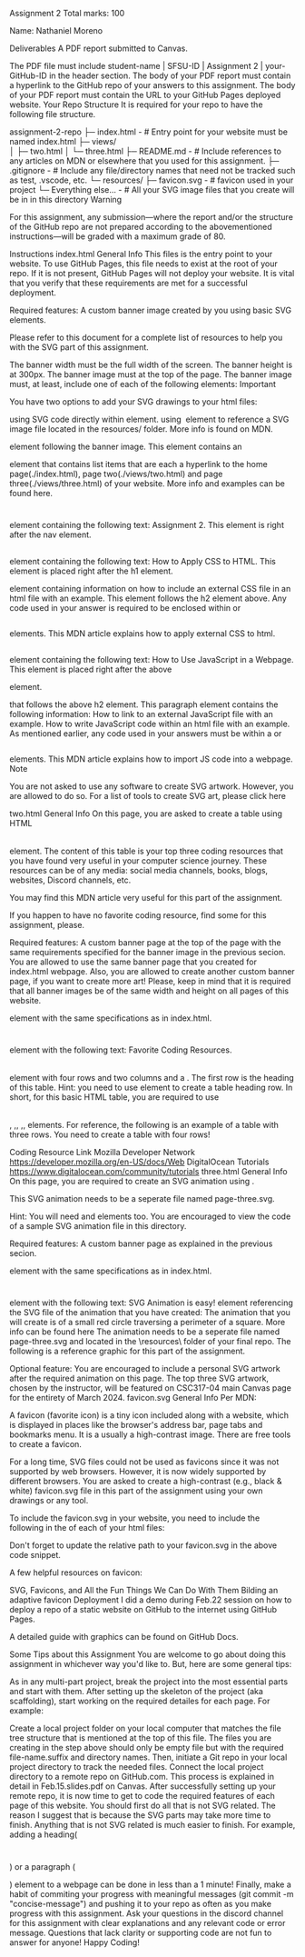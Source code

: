 Assignment 2
Total marks: 100


Name: Nathaniel Moreno

Deliverables
A PDF report submitted to Canvas.

The PDF file must include student-name | SFSU-ID | Assignment 2 | your-GitHub-ID in the header section.
The body of your PDF report must contain a hyperlink to the GitHub repo of your answers to this assignment.
The body of your PDF report must contain the URL to your GitHub Pages deployed website.
Your Repo Structure
It is required for your repo to have the following file structure.

assignment-2-repo 
  ├─ index.html - # Entry point for your website must be named index.html
  ├─ views/  
  │  ├─ two.html 
  │  └─ three.html
  ├─ README.md  - # Include references to any articles on MDN or elsewhere that you used for this assignment.
  ├─ .gitignore - # Include any file/directory names that need not be tracked such as test, .vscode, etc.
  └─ resources/ 
     ├─ favicon.svg - # favicon used in your project
     └─ Everything else... - # All your SVG image files that you create will be in in this directory
Warning

For this assignment, any submission—where the report and/or the structure of the GitHub repo are not prepared according to the abovementioned instructions—will be graded with a maximum grade of 80.

Instructions
index.html
General Info
This files is the entry point to your website. To use GitHub Pages, this file needs to exist at the root of your repo. If it is not present, GitHub Pages will not deploy your website. It is vital that you verify that these requirements are met for a successful deployment.

Required features:
A custom banner image created by you using basic SVG elements.

Please refer to this document for a complete list of resources to help you with the SVG part of this assignment.

The banner width must be the full width of the screen.
The banner height is at 300px.
The banner image must at the top of the page.
The banner image must, at least, include one of each of the following elements:
<circle>
<rect>
<polygone>
Important

You have two options to add your SVG drawings to your html files:

using SVG code directly within <body></body> element.
using <img /> element to reference a SVG image file located in the resources/ folder.
More info is found on MDN.

<nav class="menue"></nav> element following the banner image.
This element contains an <ul></ul> element that contains list items that are each a hyperlink to the home page(./index.html), page two(./views/two.html) and page three(./views/three.html) of your website. More info and examples can be found here.
<h1></h1> element containing the following text: Assignment 2. This element is right after the nav element.
<h2 class="css-question"></h2> element containing the following text: How to Apply CSS to HTML. This element is placed right after the h1 element.
<p class="css-question"></p> element containing information on how to include an external CSS file in an html file with an example. This element follows the h2 element above.
Any code used in your answer is required to be enclosed within <code></code> or <pre></pre> elements. This MDN article explains how to apply external CSS to html.
<h2 class="js-question"></h2> element containing the following text: How to Use JavaScript in a Webpage. This element is placed right after the above <p></p> element.
<p class="js-question"></p> that follows the above h2 element. This paragraph element contains the following information:
How to link to an external JavaScript file with an example.
How to write JavaScript code within an html file with an example.
As mentioned earlier, any code used in your answers must be within a <code></code> or <pre></pre> elements.
This MDN article explains how to import JS code into a webpage.
Note

You are not asked to use any software to create SVG artwork. However, you are allowed to do so. For a list of tools to create SVG art, please click here

two.html
General Info
On this page, you are asked to create a table using HTML <table></table> element. The content of this table is your top three coding resources that you have found very useful in your computer science journey. These resources can be of any media: social media channels, books, blogs, websites, Discord channels, etc.

You may find this MDN article very useful for this part of the assignment.

If you happen to have no favorite coding resource, find some for this assignment, please.

Required features:
A custom banner page at the top of the page with the same requirements specified for the banner image in the previous secion.
You are allowed to use the same banner page that you created for index.html webpage.
Also, you are allowed to create another custom banner page, if you want to create more art!
Please, keep in mind that it is required that all banner images be of the same width and height on all pages of this website.
<nav></nav> element with the same specifications as in index.html.
<h1></h1> element with the following text: Favorite Coding Resources.
<table></table> element with four rows and two columns and a <caption></caption>. The first row is the heading of this table. Hint: you need to use <thead></thead> element to create a table heading row.
In short, for this basic HTML table, you are required to use <table></table>, <caption></caption>,<thead></thead>, <th></th> <tbody></tbody>,<tr></tr>, <td></td> elements.
For reference, the following is an example of a table with three rows. You need to create a table with four rows!

Coding Resource	Link
Mozilla Developer Network	https://developer.mozilla.org/en-US/docs/Web
DigitalOcean Tutorials	https://www.digitalocean.com/community/tutorials
three.html
General Info
On this page, you are required to create an SVG animation using <animateMotion></animateMotion>.

This SVG animation needs to be a seperate file named page-three.svg.

Hint: You will need <path></path> and <circle></circle> elements too. You are encouraged to view the code of a sample SVG animation file in this directory.

Required features:
A custom banner page as explained in the previous secion.
<nav></nav> element with the same specifications as in index.html.
<h1></h1> element with the following text: SVG Animation is easy!
<img></img>element referencing the SVG file of the animation that you have created:
The animation that you will create is of a small red circle traversing a perimeter of a square. More info can be found here
The animation needs to be a seperate file named page-three.svg and located in the \resources\ folder of your final repo.
The following is a reference graphic for this part of the assignment.


Optional feature:
You are encouraged to include a personal SVG artwork after the required animation on this page.
The top three SVG artwork, chosen by the instructor, will be featured on CSC317-04 main Canvas page for the entirety of March 2024.
favicon.svg
General Info
Per MDN:

A favicon (favorite icon) is a tiny icon included along with a website, which is displayed in places like the browser's address bar, page tabs and bookmarks menu. It is a usually a high-contrast image. There are free tools to create a favicon.

For a long time, SVG files could not be used as favicons since it was not supported by web browsers. However, it is now widely supported by different browsers. You are asked to create a high-contrast (e.g., black & white) favicon.svg file in this part of the assignment using your own drawings or any tool.

To include the favicon.svg in your website, you need to include the following in the of each of your html files:

<link rel="icon" href="path-to-your-favicon.svg" type="image/svg+xml">

Don't forget to update the relative path to your favicon.svg in the above code snippet.

A few helpful resources on favicon:

SVG, Favicons, and All the Fun Things We Can Do With Them
Bilding an adaptive favicon
Deployment
I did a demo during Feb.22 session on how to deploy a repo of a static website on GitHub to the internet using GitHub Pages.

A detailed guide with graphics can be found on GitHub Docs.

Some Tips about this Assignment
You are welcome to go about doing this assignment in whichever way you'd like to. But, here are some general tips:

As in any multi-part project, break the project into the most essential parts and start with them.
After setting up the skeleton of the project (aka scaffolding), start working on the required detailes for each page.
For example:

Create a local project folder on your local computer that matches the file tree structure that is mentioned at the top of this file.
The files you are creating in the step above should only be empty file but with the required file-name.suffix and directory names.
Then, initiate a Git repo in your local project directory to track the needed files.
Connect the local project directory to a remote repo on GitHub.com. This process is explained in detail in Feb.15.slides.pdf on Canvas.
After successfully setting up your remote repo, it is now time to get to code the required features of each page of this website.
You should first do all that is not SVG related. The reason I suggest that is because the SVG parts may take more time to finish.
Anything that is not SVG related is much easier to finish. For example, adding a heading(<h1></h1>) or a paragraph (<p></p>) element to a webpage can be done in less than a 1 minute!
Finally, make a habit of commiting your progress with meaningful messages (git commit -m "concise-message") and pushing it to your repo as often as you make progress with this assignment.
Ask your questions in the discord channel for this assignment with clear explanations and any relevant code or error message. Questions that lack clarity or supporting code are not fun to answer for anyone! Happy Coding!
